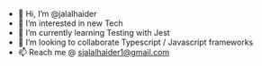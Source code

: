 - 👋 Hi, I’m @jalalhaider
- 👀 I’m interested in new Tech
- 🌱 I’m currently learning Testing with Jest
- 💞️ I’m looking to collaborate Typescript / Javascript frameworks
- 📫 Reach me @ sjalalhaider1@gmail.com

<!---
jalalhaider/jalalhaider is a ✨ special ✨ repository because its `README.md` (this file) appears on your GitHub profile.
You can click the Preview link to take a look at your changes.
--->
